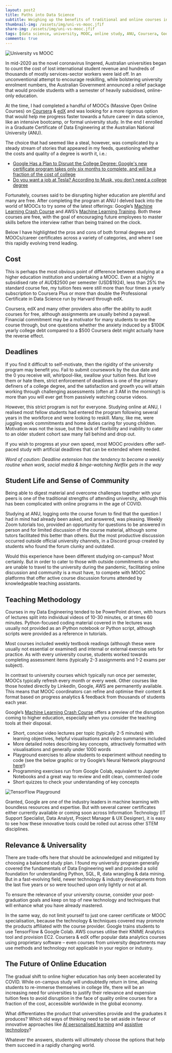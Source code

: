 ```yaml
---
layout: post2
title: Paths into Data Science
subtitle: Weighing up the benefits of traditional and online courses in the age of COVID
thumbnail-img: /assets/img/uni-vs-mooc.jfif
share-img: /assets/img/uni-vs-mooc.jfif
tags: [data science, university, MOOC, online study, ANU, Coursera, Google]
comments: true
---
```

<img src="/assets/img/uni-vs-mooc.jfif" alt="University vs MOOC" title="University vs MOOC">

In mid-2020 as the novel coronavirus lingered, Australian universities began to count the cost of lost international student revenue and hundreds of thousands of mostly services-sector workers were laid off. In an unconventional attempt to encourage reskilling, while bolstering university enrolment numbers, the Australian Government announced a relief package that would provide students with a semester of heavily subsidised, online-only education. 

At the time, I had completed a handful of MOOCs (Massive Open Online Courses) on [Coursera](https://www.coursera.org/) & [edX](https://www.edx.org/) and was looking for a more rigorous option that would help me progress faster towards a future career in data science, like an intensive bootcamp, or formal university study. In the end I enrolled in a Graduate Certificate of Data Engineering at the Australian National University (ANU).

The choice that had seemed like a steal, however, was complicated by a steady stream of stories that appeared in my feeds, questioning whether the costs and quality of a degree is worth it, i.e.: 
* [Google Has a Plan to Disrupt the College Degree: Google's new certificate program takes only six months to complete, and will be a fraction of the cost of college](https://www.inc.com/justin-bariso/google-plan-disrupt-college-degree-university-higher-education-certificate-project-management-data-analyst.html)
* [Do you want a job at Tesla? According to Musk, you don’t need a college degree](https://newsabc.net/do-you-want-a-job-at-tesla-according-to-musk-you-dont-need-a-college-degree-2/)

Fortunately, courses said to be disrupting higher education are plentiful and many are free. After completing the program at ANU I delved back into the world of MOOCs to try some of the latest offerings: Google’s [Machine Learning Crash Course](https://developers.google.com/machine-learning/crash-course/) and AWS’s [Machine Learning Training](https://aws.amazon.com/training/learn-about/machine-learning/). Both these courses are free, with the goal of encouraging future employees to master skills before the interview rather than being trained on the clock. 

Below I have highlighted the pros and cons of both formal degrees and MOOCs/career certificates across a variety of categories, and where I see this rapidly evolving trend leading. 

<h2>Cost</h2>
This is perhaps the most obvious point of difference between studying at a higher education institution and undertaking a MOOC.  Even at a highly subsidised rate of AUD$2500 per semester (USD$1924), less than 25% the standard course fee, my tuition fees were still more than four times a yearly subscription to Coursera Plus or more than double the Professional Certificate in Data Science run by Harvard through edX. 

Coursera, edX and many other providers also offer the ability to audit courses for free, although assignments are usually behind a paywall. Financial commitment may be a motivator for many students to see the course through, but one questions whether the anxiety induced by a $100K yearly college debt compared to a $500 Coursera debt might actually have the reverse effect. 

<h2>Deadlines</h2>
If you find it difficult to self-motivate, then the rigidity of the university program may benefit you. Fail to submit coursework by the due date and the 0 you receive will, whirlpool-like, swallow your tuition fees. But love them or hate them, strict enforcement of deadlines is one of the primary definers of a college degree, and the satisfaction and growth you will attain working through challenging assessments (often at 3 AM in the morning!) is more than you will ever get from passively watching course videos. 

However, this strict program is not for everyone. Studying online at ANU, I realised most fellow students had entered the program following several years in the workforce and were looking to reskill. Many, like me, were juggling work commitments and home duties caring for young children.  Motivation was not the issue, but the lack of flexibility and inability to cater to an older student cohort saw many fall behind and drop out. 

If you wish to progress at your own speed, most MOOC providers offer self-paced study with artificial deadlines that can be extended where needed. 

_Word of caution: Deadline extension has the tendency to become a weekly routine when work, social media & binge-watching Netflix gets in the way_

<h2>Student Life and Sense of Community</h2>
Being able to digest material and overcome challenges together with your peers is one of the traditional strengths of attending university, although this has been complicated with online programs in the age of COVID. 

Studying at ANU, logging onto the course forum to find that the question I had in mind had already been asked, and answered, was pleasing. Weekly Zoom tutorials too, provided an opportunity for questions to be answered in person and for limited discussion of the course material, although some tutors facilitated this better than others. But the most productive discussion occurred outside official university channels, in a Discord group created by students who found the forum clunky and outdated. 

Would this experience have been different studying on-campus? Most certainly. But in order to cater to those with outside commitments or who are unable to travel to the university during the pandemic, facilitating online discussion and community is a must have, to compete with MOOC platforms that offer active course discussion forums attended by knowledgeable teaching assistants. 

<h2>Teaching Methodology </h2>
Courses in my Data Engineering tended to be PowerPoint driven, with hours of lectures split into individual videos of 10-30 minutes, or at times 60 minutes. Python-focused coding material covered in the lectures was usually not provided as an iPython notebook or Python script, although scripts were provided as a reference in tutorials. 

Most courses included weekly textbook readings (although these were usually not essential or examined) and internal or external exercise sets for practice. As with every university course, students worked towards completing assessment items (typically 2-3 assignments and 1-2 exams per subject). 

In contrast to university courses which typically run once per semester, MOOCs typically refresh every month or every week. Other courses like those hosted directly by LinkedIn, Google, AWS are permanently available. This means that MOOC coordinators can refine and optimise their content & format based on progress analytics & feedback from thousands of students each year. 

Google’s [Machine Learning Crash Course](https://developers.google.com/machine-learning/crash-course/) offers a preview of the disruption coming to higher education, especially when you consider the teaching tools at their disposal. 
* Short, concise video lectures per topic (typically 2-5 minutes) with learning objectives, helpful visualisations and video summaries included
* More detailed notes describing key concepts, attractively formatted with visualisations and generally under 1000 words
* Playground exercises to allow students to experiment without needing to code (see the below graphic or try Google’s Neural Network playground [here](http://playground.tensorflow.org/)!)
* Programming exercises run from Google Colab, equivalent to Jupyter Notebooks and a great way to review and edit clean, commented code
* Short quizzes to check your understanding of key concepts

<img src="/assets/img/screenshot-playground-tensorflow.png" alt="TensorFlow Playground" title="TensorFlow Playground">

Granted, Google are one of the industry leaders in machine learning with boundless resources and expertise. But with several career certificates either currently available or coming soon across Information Technology (IT Support Specialist, Data Analyst, Project Manager & UX Designer), it is easy to see how these innovative tools could be rolled out across other STEM disciplines.  

<h2>Relevance & Universality</h2>
There are trade-offs here that should be acknowledged and mitigated by choosing a balanced study plan. I found my university program generally covered the fundamentals of Data Engineering well and provided a solid foundation for understanding Python, SQL, R, data wrangling & data mining. But in a fast-evolving field, newer technology & industry developments from the last five years or so were touched upon only lightly or not at all. 

To ensure the relevance of your university course, consider your post-graduation goals and keep on top of new technology and techniques that will enhance what you have already mastered. 

In the same way, do not limit yourself to just one career certificate or MOOC specialisation, because the technology & techniques covered may promote the products affiliated with the course provider. Google trains students to use TensorFlow & Google Colab. AWS courses utilise their KNIME Analytics tool and provision EC2. Coursera & edX offer popular data analytics courses using proprietary software – even courses from university departments may use methods and technology not applicable in your region or industry. 

<h2>The Future of Online Education</h2>
The gradual shift to online higher education has only been accelerated by COVID. While on-campus study will undoubtedly return in time, allowing students to re-immerse themselves in college life, there will be an increasing need for universities to justify their relevance and expensive tuition fees to avoid disruption in the face of quality online courses for a fraction of the cost, accessible worldwide in the global economy. 

What differentiates the product that universities provide and the graduates it produces? Which old ways of thinking need to be set aside in favour of innovative approaches like [AI personalised learning](https://www.verdict.co.uk/sana-labs-series-a/) and [assistive technology](https://www.universityaffairs.ca/magazine/sponsored-content/higher-education-institutions-must-embrace-technology-at-all-levels-to-survive-the-covid-19-crisis/)? 

Whatever the answers, students will ultimately choose the options that help them succeed in a rapidly changing world. 
